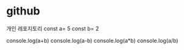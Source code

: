# github
개인 레포지토리
const a= 5
const b= 2

console.log(a+b)
console.log(a-b)
console.log(a*b)
console.log(a/b)
